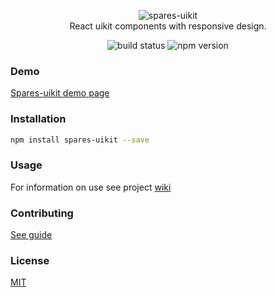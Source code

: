 
<p align="center">
   <img alt="spares-uikit" src="https://cdn.rawgit.com/korchemkin/spares-uikit/17dc1653/logo/spares-uikit-logo.svg">
   <br><span>React uikit components with responsive design.</span>
</p>
<p align="center">
   <img alt="build status" src="https://travis-ci.org/korchemkin/spares-uikit.svg?branch=master">
   <img alt="npm version" src="https://badge.fury.io/js/spares-uikit.svg?11-04)](https://badge.fury.io/js/spares-uikit?11-04">
</p>

### Demo

[Spares-uikit demo page](https://kda.name/spares-uikit/build/)

### Installation

```sh
npm install spares-uikit --save
```

### Usage

For information on use see project [wiki](https://github.com/krchmkn/spares-uikit/wiki)

### Contributing

[See guide](https://github.com/krchmkn/spares-uikit/blob/master/CONTRIBUTING.md)

### License

[MIT](https://github.com/krchmkn/spares-uikit/wiki/License)
